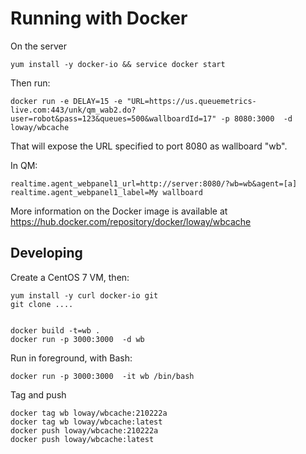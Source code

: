 # Running with Docker


On the server

	yum install -y docker-io && service docker start

Then run:


	docker run -e DELAY=15 -e "URL=https://us.queuemetrics-live.com:443/unk/qm_wab2.do?user=robot&pass=123&queues=500&wallboardId=17" -p 8080:3000  -d loway/wbcache

That will expose the URL specified to port 8080 as wallboard "wb".

In QM:


	realtime.agent_webpanel1_url=http://server:8080/?wb=wb&agent=[a]
	realtime.agent_webpanel1_label=My wallboard

More information on the Docker image is available at https://hub.docker.com/repository/docker/loway/wbcache

## Developing

Create a CentOS 7 VM, then:


	yum install -y curl docker-io git
	git clone ....


	docker build -t=wb .
	docker run -p 3000:3000  -d wb


Run in foreground, with Bash:

	docker run -p 3000:3000  -it wb /bin/bash

Tag and push

	docker tag wb loway/wbcache:210222a
	docker tag wb loway/wbcache:latest
	docker push loway/wbcache:210222a
	docker push loway/wbcache:latest








